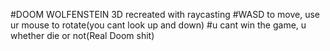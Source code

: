 #DOOM WOLFENSTEIN 3D recreated with raycasting
#WASD to move, use ur mouse to rotate(you cant look up and down)
#u cant win the game, u whether die or not(Real Doom shit)